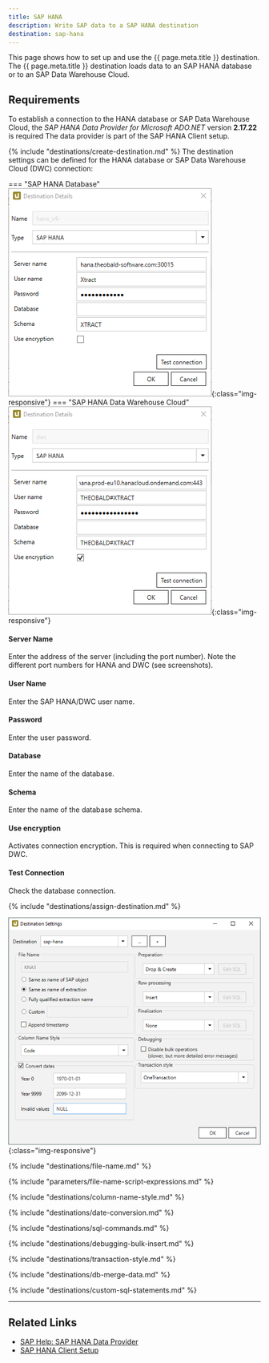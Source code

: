 ```yaml
---
title: SAP HANA
description: Write SAP data to a SAP HANA destination
destination: sap-hana
---
```


This page shows how to set up and use the {{ page.meta.title }} destination. 
The {{ page.meta.title }} destination loads data to an SAP HANA database or to an SAP Data Warehouse Cloud.


## Requirements

To establish a connection to the HANA database or SAP Data Warehouse Cloud, the *SAP HANA Data Provider for Microsoft ADO.NET* version **2.17.22** is required
The data provider is part of the SAP HANA Client setup.

{% include "destinations/create-destination.md" %}
The destination settings can be defined for the HANA database or SAP Data Warehouse Cloud (DWC) connection:

=== "SAP HANA Database"
	![Destination-Details](../../assets/images/xu/documentation/destinations/hana/destination-details_2.png){:class="img-responsive"}
=== "SAP HANA Data Warehouse Cloud"
	![Destination-Details](../../assets/images/xu/documentation/destinations/hana/destination-details_1.png){:class="img-responsive"}

#### Server Name
Enter the address of the server (including the port number). Note the different port numbers for HANA and DWC (see screenshots).

#### User Name
Enter the SAP HANA/DWC user name. 

#### Password
Enter the user password.

#### Database
Enter the name of the database.
 
#### Schema
Enter the name of the database schema.

#### Use encryption
Activates connection encryption. This is required when connecting to SAP DWC.

#### Test Connection
Check the database connection.  


{% include "destinations/assign-destination.md" %}

![Destination-settings](../../assets/images/xu/documentation/destinations/hana/destination-settings.png){:class="img-responsive"}


{% include "destinations/file-name.md" %}

{% include "parameters/file-name-script-expressions.md" %}

{% include "destinations/column-name-style.md" %}

{% include "destinations/date-conversion.md" %}

{% include "destinations/sql-commands.md" %}

{% include "destinations/debugging-bulk-insert.md" %}

{% include "destinations/transaction-style.md" %} 

{% include "destinations/db-merge-data.md" %} 

{% include "destinations/custom-sql-statements.md" %} 

****

## Related Links

- [SAP Help: SAP HANA Data Provider](https://help.sap.com/viewer/0eec0d68141541d1b07893a39944924e/2.0.00/en-US/469dee9e6d611014af70d4e9a9cd6b0a.html)
- [SAP HANA Client Setup](https://blogs.sap.com/2017/12/14/sap-hana-2.0-client-installation-and-update-by-the-sap-hana-academy/)
